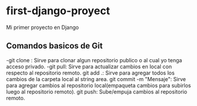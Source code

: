 # first-django-proyect
Mi primer proyecto en Django
## Comandos basicos de Git
-git clone <url-repositorio>: Sirve para clonar algun repositorio publico o al cual yo tenga acceso privado.
-git pull: Sirve para actualizar cambios en local con respecto al repositorio remoto.
git add .: Sirve para agregar todos los cambios de la carpeta local al string area.
git commit -m "Mensaje": Sirve para agregar cambios al repositorio local(empaqueta cambios para subirlos luego al repositorio remoto).
git push: Sube/empuja cambios al repositorio remoto.
